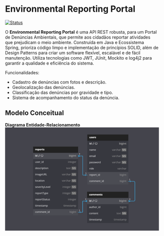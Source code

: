 # Environmental Reporting Portal
[![Status](https://img.shields.io/badge/Status-Em&nbsp;Desenvolvimento-yellow.svg)](https://github.com/seu-usuario/seu-projeto)

O **Environmental Reporting Portal** é uma API REST robusta, para um Portal de Denúncias Ambientais, que permite aos cidadãos 
reportar atividades que prejudicam o meio ambiente. Construída em Java e Ecossistema Spring,  prioriza código limpo e implementação 
de princípios SOLID, além de Design Patterns para criar um software flexível, escalável e de fácil manutenção.
Utiliza tecnologias como JWT, JUnit, Mockito e log4j2 para garantir a qualidade e eficiência do sistema.

Funcionalidades:
- Cadastro de denúncias com fotos e descrição.
- Geolocalização das denúncias.
- Classificação das denúncias por gravidade e tipo.
- Sistema de acompanhamento do status da denúncia.

## Modelo Conceitual

**Diagrama Entidade-Relacionamento**
![diagram-der](https://github.com/rogeriobgregorio/environmental-reporting-portal/blob/main/diagrams/diagram-der.png)
